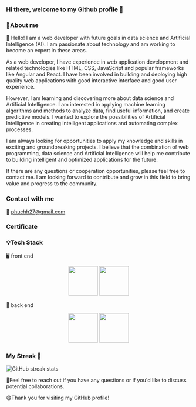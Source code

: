 ### Hi there, welcome to my Github profile 👋

### 🚀About me 

🧠 Hello! I am a web developer with future goals in data science and Artificial Intelligence (AI). I am passionate about technology and am working to become an expert in these areas.

As a web developer, I have experience in web application development and related technologies like HTML, CSS, JavaScript and popular frameworks like Angular and React. I have been involved in building and deploying high quality web applications with good interactive interface and good user experience.

However, I am learning and discovering more about data science and Artificial Intelligence. I am interested in applying machine learning algorithms and methods to analyze data, find useful information, and create predictive models. I wanted to explore the possibilities of Artificial Intelligence in creating intelligent applications and automating complex processes.

I am always looking for opportunities to apply my knowledge and skills in exciting and groundbreaking projects. I believe that the combination of web programming, data science and Artificial Intelligence will help me contribute to building intelligent and optimized applications for the future.

If there are any questions or cooperation opportunities, please feel free to contact me. I am looking forward to contribute and grow in this field to bring value and progress to the community.

### Contact with me
:e-mail: phuchh27@gmail.com



### Certificate 


### 💡Tech Stack

🖥️ front end

<div>
   <center>
      <img src="https://jackfruit.com.vn/content/images/2021/08/cafedev_angular.png" width="80">
      <img src="https://repository-images.githubusercontent.com/37153337/9d0a6780-394a-11eb-9fd1-6296a684b124" width="80">
   </center>
</div>

💾 back end

<div>
   <center>
      <img src="https://i0.wp.com/www.vetbossel.in/wp-content/uploads/2020/08/django.png" width="80">
      <img src="https://storage.caktusgroup.com/media/blog-images/drf-logo2.png" width="80">
   </center>
</div>

### My Streak 🌱
![GitHub streak stats](https://github-readme-streak-stats.herokuapp.com/?user=phuchh27)  

💬Feel free to reach out if you have any questions or if you'd like to discuss potential collaborations.

😄Thank you for visiting my GitHub profile!
